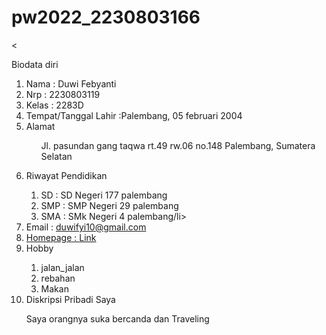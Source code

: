 # pw2022_2230803166
<<html>    
 <head>      <title>Biodata</title>     

</head>    

<body>      

<p>Biodata diri</p>        

<ol start=”1″ type=”1″>        

<li>Nama : Duwi Febyanti</li>        

<li>Nrp : 2230803119</li>        

<li>Kelas : 2283D</li>        

<li>Tempat/Tanggal Lahir :Palembang, 05 februari 2004</li>        

<li>Alamat </li>       

 <ol type=>           

 Jl. pasundan gang taqwa rt.49 rw.06 no.148           Palembang, Sumatera Selatan        

</ol>        

<li>Riwayat Pendidikan </li>        

<ol start=”1″ type=”A”>            

<li>SD : SD Negeri 177 palembang</li>            

<li>SMP : SMP Negeri 29 palembang</li>            

<li>SMA : SMk Negeri 4 palembang/li>        

</ol>        

<li>Email : <a href=”duwifyi10@gmail.com”>duwifyi10@gmail.com</a</li>       

 <li>Homepage : <a href=”LINK.html”>Link</a></li>        

<li>Hobby </li>        

<ol start=”1″ type=”A”>            

<li>jalan_jalan</li>            

<li>rebahan</li>            

<li>Makan</li>        

</ol>        

<li>Diskripsi Pribadi Saya </li>        

Saya orangnya suka bercanda dan Traveling        

</ol>    

</body>

</html>